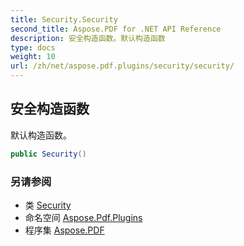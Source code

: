 ```yaml
---
title: Security.Security
second_title: Aspose.PDF for .NET API Reference
description: 安全构造函数。默认构造函数
type: docs
weight: 10
url: /zh/net/aspose.pdf.plugins/security/security/
---
```

## 安全构造函数

默认构造函数。

```csharp
public Security()
```

### 另请参阅

* 类 [Security](../)
* 命名空间 [Aspose.Pdf.Plugins](../../../aspose.pdf.plugins/)
* 程序集 [Aspose.PDF](../../../)